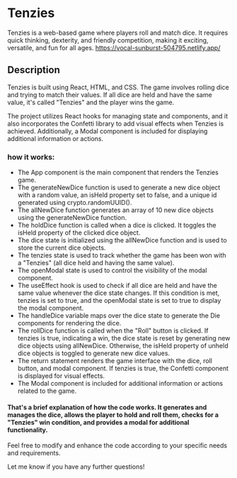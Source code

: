 # Tenzies

Tenzies is a web-based game where players roll and match dice. It requires quick thinking, dexterity, and friendly competition, making it exciting, versatile, and fun for all ages.
https://vocal-sunburst-504795.netlify.app/
## Description

Tenzies is built using React, HTML, and CSS. The game involves rolling dice and trying to match their values. If all dice are held and have the same value, it's called "Tenzies" and the player wins the game.

The project utilizes React hooks for managing state and components, and it also incorporates the Confetti library to add visual effects when Tenzies is achieved. Additionally, a Modal component is included for displaying additional information or actions.

### how it works:

- The App component is the main component that renders the Tenzies game.
- The generateNewDice function is used to generate a new dice object with a random value, an isHeld property set to false, and a unique id generated using crypto.randomUUID().
- The allNewDice function generates an array of 10 new dice objects using the generateNewDice function.
- The holdDice function is called when a dice is clicked. It toggles the isHeld property of the clicked dice object.
- The dice state is initialized using the allNewDice function and is used to store the current dice objects.
- The tenzies state is used to track whether the game has been won with a "Tenzies" (all dice held and having the same value).
- The openModal state is used to control the visibility of the modal component.
- The useEffect hook is used to check if all dice are held and have the same value whenever the dice state changes. If this condition is met, tenzies is set to true, and the openModal state is set to true to display the modal component.
- The handleDice variable maps over the dice state to generate the Die components for rendering the dice.
- The rollDice function is called when the "Roll" button is clicked. If tenzies is true, indicating a win, the dice state is reset by generating new dice objects using allNewDice. Otherwise, the isHeld property of unheld dice objects is toggled to generate new dice values.
- The return statement renders the game interface with the dice, roll button, and modal component. If tenzies is true, the Confetti component is displayed for visual effects.
- The Modal component is included for additional information or actions related to the game.
#### That's a brief explanation of how the code works. It generates and manages the dice, allows the player to hold and roll them, checks for a "Tenzies" win condition, and provides a modal for additional functionality.

Feel free to modify and enhance the code according to your specific needs and requirements.

Let me know if you have any further questions!
